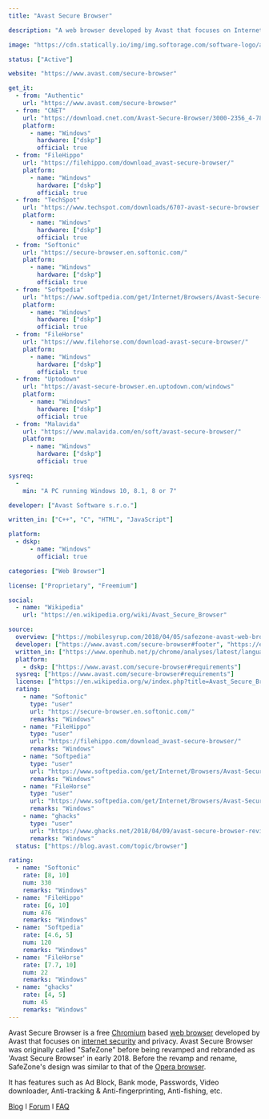 ```yaml
---
title: "Avast Secure Browser"

description: "A web browser developed by Avast that focuses on Internet security and privacy"

image: "https://cdn.statically.io/img/img.softorage.com/software-logo/avast-secure-browser.png?h=64"

status: ["Active"]

website: "https://www.avast.com/secure-browser"

get_it:
  - from: "Authentic"
    url: "https://www.avast.com/secure-browser"
  - from: "CNET"
    url: "https://download.cnet.com/Avast-Secure-Browser/3000-2356_4-78042444.html"
    platform:
      - name: "Windows"
        hardware: ["dskp"]
        official: true
  - from: "FileHippo"
    url: "https://filehippo.com/download_avast-secure-browser/"
    platform:
      - name: "Windows"
        hardware: ["dskp"]
        official: true
  - from: "TechSpot"
    url: "https://www.techspot.com/downloads/6707-avast-secure-browser.html"
    platform:
      - name: "Windows"
        hardware: ["dskp"]
        official: true
  - from: "Softonic"
    url: "https://secure-browser.en.softonic.com/"
    platform:
      - name: "Windows"
        hardware: ["dskp"]
        official: true
  - from: "Softpedia"
    url: "https://www.softpedia.com/get/Internet/Browsers/Avast-Secure-Browser.shtml"
    platform:
      - name: "Windows"
        hardware: ["dskp"]
        official: true
  - from: "FileHorse"
    url: "https://www.filehorse.com/download-avast-secure-browser/"
    platform:
      - name: "Windows"
        hardware: ["dskp"]
        official: true
  - from: "Uptodown"
    url: "https://avast-secure-browser.en.uptodown.com/windows"
    platform:
      - name: "Windows"
        hardware: ["dskp"]
        official: true
  - from: "Malavida"
    url: "https://www.malavida.com/en/soft/avast-secure-browser/"
    platform:
      - name: "Windows"
        hardware: ["dskp"]
        official: true

sysreq:
  -
    min: "A PC running Windows 10, 8.1, 8 or 7"

developer: ["Avast Software s.r.o."]

written_in: ["C++", "C", "HTML", "JavaScript"]

platform:
  - dskp:
      - name: "Windows"
        official: true

categories: ["Web Browser"]

license: ["Proprietary", "Freemium"]

social:
  - name: "Wikipedia"
    url: "https://en.wikipedia.org/wiki/Avast_Secure_Browser"

source:
  overview: ["https://mobilesyrup.com/2018/04/05/safezone-avast-web-browser-security/", "http://techdows.com/2016/03/avast-free-antivirus-safe-zone-browser.html", "https://en.wikipedia.org/w/index.php?title=Avast_Secure_Browser&oldid=936662567", "https://www.ghacks.net/2018/04/09/avast-secure-browser-review/", "https://support.avast.com/en-in/article/Secure-Browser-FAQ#idt_0130"]
  developer: ["https://www.avast.com/secure-browser#footer", "https://en.wikipedia.org/w/index.php?title=Avast_Secure_Browser&oldid=936662567"]
  written_in: ["https://www.openhub.net/p/chrome/analyses/latest/languages_summary#analyses_language_table"]
  platform:
    - dskp: ["https://www.avast.com/secure-browser#requirements"]
  sysreq: ["https://www.avast.com/secure-browser#requirements"]
  license: ["https://en.wikipedia.org/w/index.php?title=Avast_Secure_Browser&oldid=936662567", "https://www.avast.com/eula"]
  rating:
    - name: "Softonic"
      type: "user"
      url: "https://secure-browser.en.softonic.com/"
      remarks: "Windows"
    - name: "FileHippo"
      type: "user"
      url: "https://filehippo.com/download_avast-secure-browser/"
      remarks: "Windows"
    - name: "Softpedia"
      type: "user"
      url: "https://www.softpedia.com/get/Internet/Browsers/Avast-Secure-Browser.shtml"
      remarks: "Windows"
    - name: "FileHorse"
      type: "user"
      url: "https://www.softpedia.com/get/Internet/Browsers/Avast-Secure-Browser.shtml"
      remarks: "Windows"
    - name: "ghacks"
      type: "user"
      url: "https://www.ghacks.net/2018/04/09/avast-secure-browser-review/"
      remarks: "Windows"
  status: ["https://blog.avast.com/topic/browser"]

rating:
  - name: "Softonic"
    rate: [8, 10]
    num: 330
    remarks: "Windows"
  - name: "FileHippo"
    rate: [6, 10]
    num: 476
    remarks: "Windows"
  - name: "Softpedia"
    rate: [4.6, 5]
    num: 120
    remarks: "Windows"
  - name: "FileHorse"
    rate: [7.7, 10]
    num: 22
    remarks: "Windows"
  - name: "ghacks"
    rate: [4, 5]
    num: 45
    remarks: "Windows"
---
```

  Avast Secure Browser is a free [Chromium](/software/chromium-web-browser/) based [web browser](/categories/web-browser/) developed by Avast that focuses on [internet security](/categories/security-software/) and privacy. Avast Secure Browser was originally called "SafeZone" before being revamped and rebranded as 'Avast Secure Browser' in early 2018. Before the revamp and rename, SafeZone's design was similar to that of the [Opera browser](/software/opera-web-browser/).
  
  It has features such as Ad Block, Bank mode, Passwords, Video downloader, Anti-tracking & Anti-fingerprinting, Anti-fishing, etc.
  
  [Blog](https://blog.avast.com/topic/browser)  I  [Forum](https://forum.avast.com/index.php?board=78.0)  I  [FAQ](https://support.avast.com/en-in/article/Secure-Browser-FAQ)



